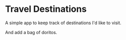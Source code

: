 # Travel Destinations

A simple app to keep track of destinations I'd like to visit.


And add a bag of doritos. 


